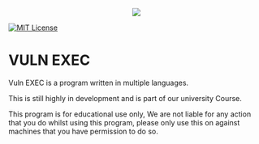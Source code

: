 <p align="center">
  <img src="https://i.imgur.com/nNkhOb9.png" />
</p>

[![MIT License](https://img.shields.io/badge/License-MIT-green.svg)](https://choosealicense.com/licenses/mit/)



# VULN EXEC
Vuln EXEC is a program written in multiple languages.

This is still highly in development and is part of our university Course.

This program is for educational use only, We are not liable for any action that you do whilst using this program, please only use this on against machines that you have permission to do so.




